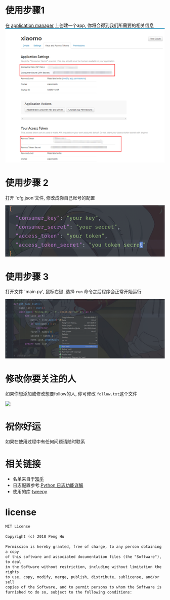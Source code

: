 # 使用步骤1
在 [application manager](https://apps.twitter.com/app/new) 上创建一个app, 你将会得到我们所需要的相关信息
![](screen/key.png)

# 使用步骤 2
打开 'cfg.json'文件, 修改成你自己账号的配置

![](screen/config.png)

# 使用步骤 3
打开文件 'main.py', 鼠标右键 ,选择 `run` 命令之后程序会正常开始运行

![](screen/run.png)

# 修改你要关注的人
如果你想添加或修改想要follow的人, 你可修改 `follow.txt`这个文件

![](screen/followers.png)

# 祝你好运
如果在使用过程中有任何问题请随时联系

# 相关链接
- 名单来自于[知乎](https://www.zhihu.com/question/26499017)
- 日志配置参考:[Python 日志功能详解](https://blog.igevin.info/posts/python-log/)
- 使用的库:[tweepy](http://docs.tweepy.org/en/latest/getting_started.html)

# license
```
MIT License

Copyright (c) 2018 Peng Hu

Permission is hereby granted, free of charge, to any person obtaining a copy
of this software and associated documentation files (the "Software"), to deal
in the Software without restriction, including without limitation the rights
to use, copy, modify, merge, publish, distribute, sublicense, and/or sell
copies of the Software, and to permit persons to whom the Software is
furnished to do so, subject to the following conditions:
```
